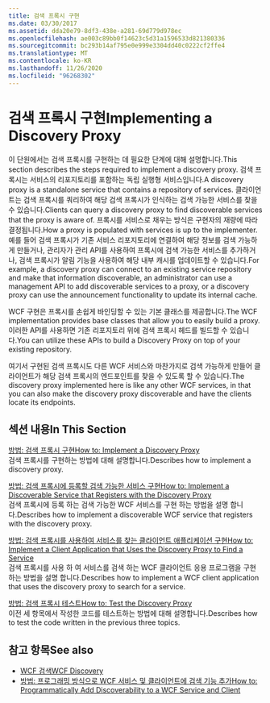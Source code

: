 ```yaml
---
title: 검색 프록시 구현
ms.date: 03/30/2017
ms.assetid: dda20e79-8df3-438e-a281-69d779d978ec
ms.openlocfilehash: ae003c89bb0f14623c5d31a1596533d821380336
ms.sourcegitcommit: bc293b14af795e0e999e3304dd40c0222cf2ffe4
ms.translationtype: MT
ms.contentlocale: ko-KR
ms.lasthandoff: 11/26/2020
ms.locfileid: "96268302"
---
```

# <a name="implementing-a-discovery-proxy"></a><span data-ttu-id="631d2-102">검색 프록시 구현</span><span class="sxs-lookup"><span data-stu-id="631d2-102">Implementing a Discovery Proxy</span></span>

<span data-ttu-id="631d2-103">이 단원에서는 검색 프록시를 구현하는 데 필요한 단계에 대해 설명합니다.</span><span class="sxs-lookup"><span data-stu-id="631d2-103">This section describes the steps required to implement a discovery proxy.</span></span> <span data-ttu-id="631d2-104">검색 프록시는 서비스의 리포지토리를 포함하는 독립 실행형 서비스입니다.</span><span class="sxs-lookup"><span data-stu-id="631d2-104">A discovery proxy is a standalone service that contains a repository of services.</span></span> <span data-ttu-id="631d2-105">클라이언트는 검색 프록시를 쿼리하여 해당 검색 프록시가 인식하는 검색 가능한 서비스를 찾을 수 있습니다.</span><span class="sxs-lookup"><span data-stu-id="631d2-105">Clients can query a discovery proxy to find discoverable services that the proxy is aware of.</span></span> <span data-ttu-id="631d2-106">프록시를 서비스로 채우는 방식은 구현자의 재량에 따라 결정됩니다.</span><span class="sxs-lookup"><span data-stu-id="631d2-106">How a proxy is populated with services is up to the implementer.</span></span> <span data-ttu-id="631d2-107">예를 들어 검색 프록시가 기존 서비스 리포지토리에 연결하여 해당 정보를 검색 가능하게 만들거나, 관리자가 관리 API를 사용하여 프록시에 검색 가능한 서비스를 추가하거나, 검색 프록시가 알림 기능을 사용하여 해당 내부 캐시를 업데이트할 수 있습니다.</span><span class="sxs-lookup"><span data-stu-id="631d2-107">For example, a discovery proxy can connect to an existing service repository and make that information discoverable, an administrator can use a management API to add discoverable services to a proxy, or a discovery proxy can use the announcement functionality to update its internal cache.</span></span>  
  
 <span data-ttu-id="631d2-108">WCF 구현은 프록시를 손쉽게 바인딩할 수 있는 기본 클래스를 제공합니다.</span><span class="sxs-lookup"><span data-stu-id="631d2-108">The WCF implementation provides base classes that allow you to easily build a proxy.</span></span> <span data-ttu-id="631d2-109">이러한 API를 사용하면 기존 리포지토리 위에 검색 프록시 헤드를 빌드할 수 있습니다.</span><span class="sxs-lookup"><span data-stu-id="631d2-109">You can utilize these APIs to build a Discovery Proxy on top of your existing repository.</span></span>  
  
 <span data-ttu-id="631d2-110">여기서 구현된 검색 프록시도 다른 WCF 서비스와 마찬가지로 검색 가능하게 만들어 클라이언트가 해당 검색 프록시의 엔드포인트를 찾을 수 있도록 할 수 있습니다.</span><span class="sxs-lookup"><span data-stu-id="631d2-110">The discovery proxy implemented here is like any other WCF services, in that you can also make the discovery proxy discoverable and have the clients locate its endpoints.</span></span>  
  
## <a name="in-this-section"></a><span data-ttu-id="631d2-111">섹션 내용</span><span class="sxs-lookup"><span data-stu-id="631d2-111">In This Section</span></span>  

 [<span data-ttu-id="631d2-112">방법: 검색 프록시 구현</span><span class="sxs-lookup"><span data-stu-id="631d2-112">How to: Implement a Discovery Proxy</span></span>](how-to-implement-a-discovery-proxy.md)  
 <span data-ttu-id="631d2-113">검색 프록시를 구현하는 방법에 대해 설명합니다.</span><span class="sxs-lookup"><span data-stu-id="631d2-113">Describes how to implement a discovery proxy.</span></span>  
  
 [<span data-ttu-id="631d2-114">방법: 검색 프록시에 등록할 검색 가능한 서비스 구현</span><span class="sxs-lookup"><span data-stu-id="631d2-114">How to: Implement a Discoverable Service that Registers with the Discovery Proxy</span></span>](discoverable-service-that-registers-with-the-discovery-proxy.md)  
 <span data-ttu-id="631d2-115">검색 프록시에 등록 하는 검색 가능한 WCF 서비스를 구현 하는 방법을 설명 합니다.</span><span class="sxs-lookup"><span data-stu-id="631d2-115">Describes how to implement a discoverable WCF service that registers with the discovery proxy.</span></span>  
  
 [<span data-ttu-id="631d2-116">방법: 검색 프록시를 사용하여 서비스를 찾는 클라이언트 애플리케이션 구현</span><span class="sxs-lookup"><span data-stu-id="631d2-116">How to: Implement a Client Application that Uses the Discovery Proxy to Find a Service</span></span>](client-app-discovery-proxy-to-find-a-service.md)  
 <span data-ttu-id="631d2-117">검색 프록시를 사용 하 여 서비스를 검색 하는 WCF 클라이언트 응용 프로그램을 구현 하는 방법을 설명 합니다.</span><span class="sxs-lookup"><span data-stu-id="631d2-117">Describes how to implement a WCF client application that uses the discovery proxy to search for a service.</span></span>  
  
 [<span data-ttu-id="631d2-118">방법: 검색 프록시 테스트</span><span class="sxs-lookup"><span data-stu-id="631d2-118">How to: Test the Discovery Proxy</span></span>](how-to-test-the-discovery-proxy.md)  
 <span data-ttu-id="631d2-119">이전 세 항목에서 작성한 코드를 테스트하는 방법에 대해 설명합니다.</span><span class="sxs-lookup"><span data-stu-id="631d2-119">Describes how to test the code written in the previous three topics.</span></span>  
  
## <a name="see-also"></a><span data-ttu-id="631d2-120">참고 항목</span><span class="sxs-lookup"><span data-stu-id="631d2-120">See also</span></span>

- [<span data-ttu-id="631d2-121">WCF 검색</span><span class="sxs-lookup"><span data-stu-id="631d2-121">WCF Discovery</span></span>](wcf-discovery.md)
- [<span data-ttu-id="631d2-122">방법: 프로그래밍 방식으로 WCF 서비스 및 클라이언트에 검색 기능 추가</span><span class="sxs-lookup"><span data-stu-id="631d2-122">How to: Programmatically Add Discoverability to a WCF Service and Client</span></span>](how-to-programmatically-add-discoverability-to-a-wcf-service-and-client.md)
